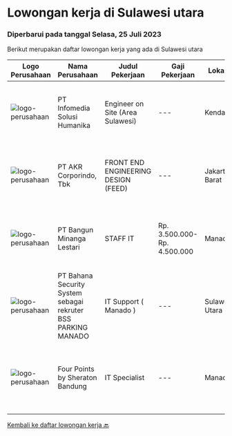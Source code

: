 
  # Lowongan kerja di Sulawesi utara

  ### Diperbarui pada tanggal Selasa, 25 Juli 2023

  Berikut merupakan daftar lowongan kerja yang ada di Sulawesi utara

  |Logo Perusahaan | Nama Perusahaan | Judul Pekerjaan | Gaji Pekerjaan | Lokasi | Deskripsi | Tanggal diunggah | Pranala |
  | -------------- | --------------- | --------------- | --------- | --------- | -------------- | ------- | ----------- |
  |![logo-perusahaan](https://image-service-cdn.seek.com.au/63373d162568ae23aa2bd2a36d347af5a9d4476e/ee4dce1061f3f616224767ad58cb2fc751b8d2dc)|PT Infomedia Solusi Humanika|Engineer on Site (Area Sulawesi)|---|Kendari|Kualifikasi : Maksimal usia 30 tahun Pendidikan minimal D3 jurusan Sistem Informasi / Teknologi Informasi / Teknik Informatika Memiliki pengalaman...|Selasa, 18 Juli 2023|https://www.jobstreet.co.id/id/job/engineer-on-site-area-sulawesi-4408931?token=0~88ee0b6c-b6ee-488b-8206-a9434b12a0a1&sectionRank=1&jobId=jobstreet-id-job-4408931|
|![logo-perusahaan](https://image-service-cdn.seek.com.au/bfbfec10b99d0e4ba38820e5ba26ab07e2fa79ad/ee4dce1061f3f616224767ad58cb2fc751b8d2dc)|PT AKR Corporindo, Tbk|FRONT END ENGINEERING DESIGN (FEED)|---|Jakarta Barat|Job Description: Develop overall technical design and guidelines for asset construction &amp; review any technical work done by external parties...|Selasa, 18 Juli 2023|https://www.jobstreet.co.id/id/job/front-end-engineering-design-feed-4409107?token=0~88ee0b6c-b6ee-488b-8206-a9434b12a0a1&sectionRank=2&jobId=jobstreet-id-job-4409107|
|![logo-perusahaan](https://image-service-cdn.seek.com.au/6c4a5eb9c1c94ef00bbf5ecd962bac0be8831443/ee4dce1061f3f616224767ad58cb2fc751b8d2dc)|PT Bangun Minanga Lestari|STAFF IT|Rp. 3.500.000-Rp. 4.500.000|Manado|Deskripsi Pekerjaan : Menyediakan pelayanan teknis dalam hal desain jaringan, implementasi, operation, support, deployment, distribusi IT network...|Jumat, 14 Juli 2023|https://www.jobstreet.co.id/id/job/staff-it-4405383?token=0~88ee0b6c-b6ee-488b-8206-a9434b12a0a1&sectionRank=3&jobId=jobstreet-id-job-4405383|
|![logo-perusahaan](https://i.ibb.co/sqvTCh9/112815900-stock-vector-no-image-available-icon-flat-vector.webp)|PT Bahana Security System sebagai rekruter BSS PARKING MANADO|IT Support ( Manado )|---|Sulawesi Utara|Persyaratan Untuk Iklan Lowongan Pekerjaan Sebagai Berikut: Posisi yang di butuhkan :1. IT SupportPersyaratan Umum :- Max 30 tahun- Pendidikan minimal...|Selasa, 11 Juli 2023|https://www.jobstreet.co.id/id/job/it-support-manado-1036388225?token=0~88ee0b6c-b6ee-488b-8206-a9434b12a0a1&sectionRank=4&jobId=jobstreet-id-job-1036388225|
|![logo-perusahaan](https://i.ibb.co/sqvTCh9/112815900-stock-vector-no-image-available-icon-flat-vector.webp)|Four Points by Sheraton Bandung|IT Specialist|---|Manado|POSITION SUMMARYInstall, configure, manage, maintain, test, evaluate, and repair computer networks, workstations, support server system(s), supporting...|Rabu, 12 Juli 2023|https://www.jobstreet.co.id/id/job/it-specialist-1036399522?token=0~88ee0b6c-b6ee-488b-8206-a9434b12a0a1&sectionRank=5&jobId=jobstreet-id-job-1036399522|


  [Kembali ke daftar lowongan kerja 🔙](../README.md#daftar-lowongan-kerja)
  